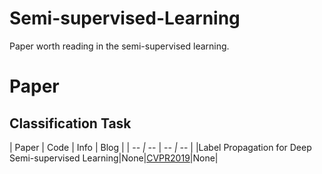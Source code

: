 # Semi-supervised-Learning
Paper worth reading in the semi-supervised learning.

# Paper

## Classification Task

| Paper | Code | Info | Blog |
| -*- | -*- | -*- | -*- |
|Label Propagation for Deep Semi-supervised Learning|None|[CVPR2019](https://arxiv.org/abs/1904.04717)|None|
